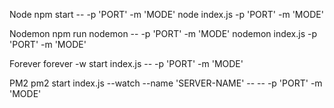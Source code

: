 Node
npm start -- -p 'PORT' -m 'MODE'
node index.js -p 'PORT' -m 'MODE'

Nodemon
npm run nodemon -- -p 'PORT' -m 'MODE'
nodemon index.js -p 'PORT' -m 'MODE'

Forever
forever -w start index.js -- -p 'PORT' -m 'MODE'

PM2
pm2 start index.js --watch --name 'SERVER-NAME' -- -- -p 'PORT' -m 'MODE'
